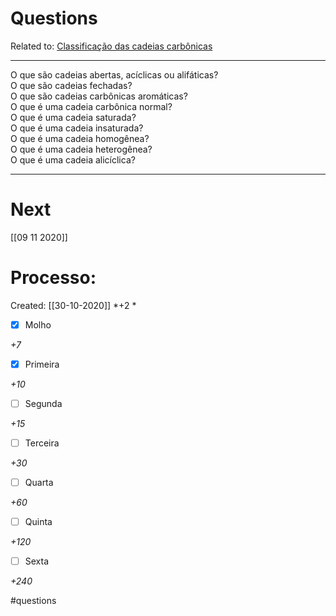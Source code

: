 # Questions
Related to: [Classificação das cadeias carbônicas](Classifica%C3%A7%C3%A3o%20das%20cadeias%20carb%C3%B4nicas.md)

---

O que são cadeias abertas, acíclicas ou alifáticas?\
O que são cadeias fechadas?\
O que são cadeias carbônicas aromáticas?\
O que é uma cadeia carbônica normal?\
O que é uma cadeia saturada?\
O que é uma cadeia insaturada?\
O que é uma cadeia homogênea?\
O que é uma cadeia heterogênea?\
O que é uma cadeia alicíclica?

---
# Next
[[09 11 2020]]
# Processo:
Created: [[30-10-2020]]
*+2 *
- [x] Molho  

*+7* 

- [x] Primeira 

*+10* 

- [ ] Segunda

*+15* 

- [ ] Terceira 

*+30* 

- [ ] Quarta 

*+60* 

- [ ] Quinta 

*+120* 

- [ ] Sexta 

*+240* 


#questions